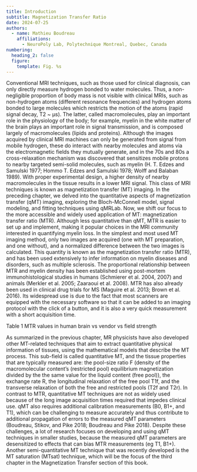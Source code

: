 ```yaml
---
title: Introduction
subtitle: Magnetization Transfer Ratio
date: 2024-07-25
authors:
  - name: Mathieu Boudreau
    affiliations:
      - NeuroPoly Lab, Polytechnique Montreal, Quebec, Canada
numbering:
  heading_2: false
  figure:
    template: Fig. %s
---
```


Conventional MRI techniques, such as those used for clinical diagnosis, can only directly measure hydrogen bonded to water molecules. Thus, a non-negligible proportion of body mass is not visible with clinical MRIs, such as non-hydrogen atoms (different resonance frequencies) and hydrogen atoms bonded to large molecules which restricts the motion of the atoms (rapid signal decay, T2 ~ μs). The latter, called macromolecules, play an important role in the physiology of the body; for example, myelin in the white matter of the brain plays an important role in signal transmission, and is composed largely of macromolecules (lipids and proteins). Although the images acquired by clinical MRI machines can only be generated from signal from mobile hydrogen, these do interact with nearby molecules and atoms via the electromagnetic fields they mutually generate, and in the 70s and 80s a cross-relaxation mechanism was discovered that sensitizes mobile protons to nearby targeted semi-solid molecules, such as myelin (H. T. Edzes and Samulski 1977; Hommo T. Edzes and Samulski 1978; Wolff and Balaban 1989). With proper experimental design, a higher density of nearby macromolecules in the tissue results in a lower MRI signal. This class of MRI techniques is known as magnetization transfer (MT) imaging.
In the preceding chapter, we delved into the quantitative aspects of magnetization transfer (qMT) imaging, exploring the Bloch-McConnell model, signal modeling, and fitting techniques using qMRLab. Now, we shift our focus to the more accessible and widely used application of MT: magnetization transfer ratio (MTR). Although less quantitative than qMT, MTR is easier to set up and implement, making it popular choices in the MRI community interested in quantifying myelin loss.
In the simplest and most used MT imaging method, only two images are acquired (one with MT preparation, and one without), and a normalized difference between the two images is calculated. This quantity is known as the magnetization transfer ratio (MTR), and has been used extensively to infer information on myelin diseases and disorders, such as multiple sclerosis. The proportional relationship between MTR and myelin density has been established using post-mortem immunohistological studies in humans (Schmierer et al. 2004, 2007) and animals (Merkler et al. 2005; Zaaraoui et al. 2008). MTR has also already been used in clinical drug trials for MS (Maguire et al. 2013; Brown et al. 2016). Its widespread use is due to the fact that most scanners are equipped with the necessary software so that it can be added to an imaging protocol with the click of a button, and it is also a very quick measurement with a short acquisition time.

Table 1  MTR values in human brain vs vendor vs field strength

As summarized in the previous chapter, MR physicists have also developed other MT-related techniques that aim to extract quantitative physical information of tissues, using the mathematical models that describe the MT process. This sub-field is called quantitative MT, and the tissue properties that are typically measured are: the pool-size ratio F (density of the macromolecular content’s (restricted pool) equilibrium magnetization divided by the the same value for the liquid content (free pool)), the exchange rate R, the longitudinal relaxation of the free pool T1f, and the transverse relaxation of both the free and restricted pools (T2f and T2r). In contrast to MTR, quantitative MT techniques are not as widely used because of the long image acquisition times required that impedes clinical use. qMT also requires additional calibration measurements (B0, B1+, and T1), which can be challenging to measure accurately and thus contribute to additional propagation of errors to the measured qMT parameters (Boudreau, Stikov, and Pike 2018; Boudreau and Pike 2018). Despite these challenges, a lot of research focuses on developing and using qMT techniques in smaller studies, because the measured qMT parameters are desensitized to effects that can bias MTR measurements (eg T1, B1+). Another semi-quantitative MT technique that was recently developed is the MT saturation (MTsat) technique, which will be the focus of the third chapter in the Magnetization Transfer section of this book. 